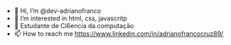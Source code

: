 - 👋 Hi, I’m @dev-adrianofranco
- 👀 I’m interested in html, css, javascritp
- 🌱 Estudante de Ci6encia da computação
- 📫 How to reach me https://www.linkedin.com/in/adrianofrancocruz89/

<!---
dev-adrianofranco/dev-adrianofranco is a ✨ special ✨ repository because its `README.md` (this file) appears on your GitHub profile.
You can click the Preview link to take a look at your changes.
--->
